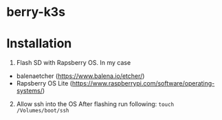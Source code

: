 # berry-k3s
# Installation

1. Flash SD with Rapsberry OS. 
  In my case 
- balenaetcher (https://www.balena.io/etcher/)
- Rapsberry OS Lite (https://www.raspberrypi.com/software/operating-systems/)


2. Allow ssh into the OS
  After flashing run following:
`touch /Volumes/boot/ssh`

